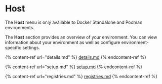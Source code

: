 # Host


The **Host** menu is only available to Docker Standalone and Podman environments.


The **Host** section provides an overview of your environment. You can view information about your environment as well as configure environment-specific settings.

{% content-ref url="details.md" %}
[details.md](details.md)
{% endcontent-ref %}

{% content-ref url="setup.md" %}
[setup.md](setup.md)
{% endcontent-ref %}

{% content-ref url="registries.md" %}
[registries.md](registries.md)
{% endcontent-ref %}
